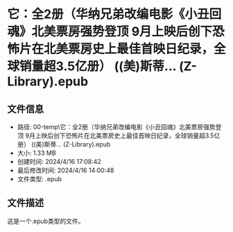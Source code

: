 ﻿# 它：全2册（华纳兄弟改编电影《小丑回魂》北美票房强势登顶 9月上映后创下恐怖片在北美票房史上最佳首映日纪录，全球销量超3.5亿册） ((美)斯蒂... (Z-Library).epub

## 文件信息
- 路径: 00-temp\它：全2册（华纳兄弟改编电影《小丑回魂》北美票房强势登顶 9月上映后创下恐怖片在北美票房史上最佳首映日纪录，全球销量超3.5亿册） ((美)斯蒂... (Z-Library).epub
- 大小: 1.33 MB
- 创建时间: 2024/4/16 17:08:42
- 最后修改时间: 2024/4/16 14:00:48
- 文件类型: .epub

## 文件描述
这是一个.epub类型的文件。

